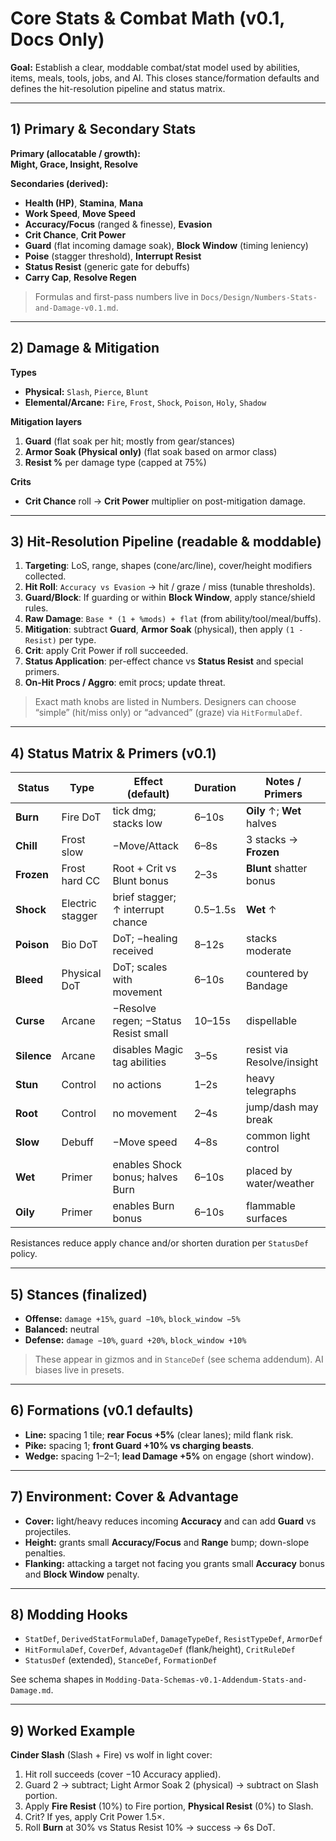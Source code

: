 # Core Stats & Combat Math (v0.1, Docs Only)

**Goal:** Establish a clear, moddable combat/stat model used by abilities, items, meals, tools, jobs, and AI. This closes stance/formation defaults and defines the hit-resolution pipeline and status matrix.

---

## 1) Primary & Secondary Stats

**Primary (allocatable / growth):**  
**Might, Grace, Insight, Resolve**

**Secondaries (derived):**  
- **Health (HP)**, **Stamina**, **Mana**  
- **Work Speed**, **Move Speed**  
- **Accuracy/Focus** (ranged & finesse), **Evasion**  
- **Crit Chance**, **Crit Power**  
- **Guard** (flat incoming damage soak), **Block Window** (timing leniency)  
- **Poise** (stagger threshold), **Interrupt Resist**  
- **Status Resist** (generic gate for debuffs)  
- **Carry Cap**, **Resolve Regen**

> Formulas and first-pass numbers live in `Docs/Design/Numbers-Stats-and-Damage-v0.1.md`.

---

## 2) Damage & Mitigation

**Types**
- **Physical:** `Slash`, `Pierce`, `Blunt`
- **Elemental/Arcane:** `Fire`, `Frost`, `Shock`, `Poison`, `Holy`, `Shadow`

**Mitigation layers**
1) **Guard** (flat soak per hit; mostly from gear/stances)
2) **Armor Soak (Physical only)** (flat soak based on armor class)
3) **Resist %** per damage type (capped at 75%)

**Crits**
- **Crit Chance** roll → **Crit Power** multiplier on post-mitigation damage.

---

## 3) Hit-Resolution Pipeline (readable & moddable)

1) **Targeting**: LoS, range, shapes (cone/arc/line), cover/height modifiers collected.  
2) **Hit Roll**: `Accuracy vs Evasion` → hit / graze / miss (tunable thresholds).  
3) **Guard/Block**: If guarding or within **Block Window**, apply stance/shield rules.  
4) **Raw Damage**: `Base * (1 + %mods) + flat` (from ability/tool/meal/buffs).  
5) **Mitigation**: subtract **Guard**, **Armor Soak** (physical), then apply `(1 - Resist)` per type.  
6) **Crit**: apply Crit Power if roll succeeded.  
7) **Status Application**: per-effect chance vs **Status Resist** and special primers.  
8) **On-Hit Procs / Aggro**: emit procs; update threat.

> Exact math knobs are listed in Numbers. Designers can choose “simple” (hit/miss only) or “advanced” (graze) via `HitFormulaDef`.

---

## 4) Status Matrix & Primers (v0.1)

| Status | Type | Effect (default) | Duration | Notes / Primers |
|---|---|---|---|---|
| **Burn** | Fire DoT | tick dmg; stacks low | 6–10s | **Oily** ↑; **Wet** halves |
| **Chill** | Frost slow | −Move/Attack | 6–8s | 3 stacks → **Frozen** |
| **Frozen** | Frost hard CC | Root + Crit vs Blunt bonus | 2–3s | **Blunt** shatter bonus |
| **Shock** | Electric stagger | brief stagger; ↑ interrupt chance | 0.5–1.5s | **Wet** ↑ |
| **Poison** | Bio DoT | DoT; −healing received | 8–12s | stacks moderate |
| **Bleed** | Physical DoT | DoT; scales with movement | 6–10s | countered by Bandage |
| **Curse** | Arcane | −Resolve regen; −Status Resist small | 10–15s | dispellable |
| **Silence** | Arcane | disables Magic tag abilities | 3–5s | resist via Resolve/insight |
| **Stun** | Control | no actions | 1–2s | heavy telegraphs |
| **Root** | Control | no movement | 2–4s | jump/dash may break |
| **Slow** | Debuff | −Move speed | 4–8s | common light control |
| **Wet** | Primer | enables Shock bonus; halves Burn | 6–10s | placed by water/weather |
| **Oily** | Primer | enables Burn bonus | 6–10s | flammable surfaces |

Resistances reduce apply chance and/or shorten duration per `StatusDef` policy.

---

## 5) Stances (finalized)

- **Offense:** `damage +15%`, `guard −10%`, `block_window −5%`
- **Balanced:** neutral
- **Defense:** `damage −10%`, `guard +20%`, `block_window +10%`

> These appear in gizmos and in `StanceDef` (see schema addendum). AI biases live in presets.

---

## 6) Formations (v0.1 defaults)

- **Line:** spacing 1 tile; **rear Focus +5%** (clear lanes); mild flank risk.  
- **Pike:** spacing 1; **front Guard +10% vs charging beasts**.  
- **Wedge:** spacing 1–2–1; **lead Damage +5%** on engage (short window).

---

## 7) Environment: Cover & Advantage

- **Cover:** light/heavy reduces incoming **Accuracy** and can add **Guard** vs projectiles.  
- **Height:** grants small **Accuracy/Focus** and **Range** bump; down-slope penalties.  
- **Flanking:** attacking a target not facing you grants small **Accuracy** bonus and **Block Window** penalty.

---

## 8) Modding Hooks

- `StatDef`, `DerivedStatFormulaDef`, `DamageTypeDef`, `ResistTypeDef`, `ArmorDef`  
- `HitFormulaDef`, `CoverDef`, `AdvantageDef` (flank/height), `CritRuleDef`  
- `StatusDef` (extended), `StanceDef`, `FormationDef`

See schema shapes in `Modding-Data-Schemas-v0.1-Addendum-Stats-and-Damage.md`.

---

## 9) Worked Example

**Cinder Slash** (Slash + Fire) vs wolf in light cover:
1) Hit roll succeeds (cover −10 Accuracy applied).  
2) Guard 2 → subtract; Light Armor Soak 2 (physical) → subtract on Slash portion.  
3) Apply **Fire Resist** (10%) to Fire portion, **Physical Resist** (0%) to Slash.  
4) Crit? If yes, apply Crit Power 1.5×.  
5) Roll **Burn** at 30% vs Status Resist 10% → success → 6s DoT.
